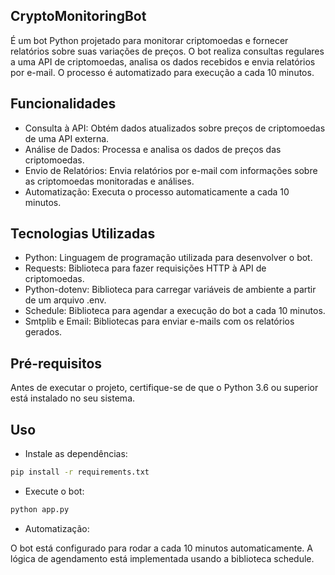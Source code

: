 ## CryptoMonitoringBot

É um bot Python projetado para monitorar criptomoedas e fornecer relatórios sobre suas variações de preços. O bot realiza consultas regulares a uma API de criptomoedas, analisa os dados recebidos e envia relatórios por e-mail. O processo é automatizado para execução a cada 10 minutos.

## Funcionalidades
- Consulta à API: Obtém dados atualizados sobre preços de criptomoedas de uma API externa.
- Análise de Dados: Processa e analisa os dados de preços das criptomoedas.
- Envio de Relatórios: Envia relatórios por e-mail com informações sobre as criptomoedas monitoradas e análises.
- Automatização: Executa o processo automaticamente a cada 10 minutos.

## Tecnologias Utilizadas

- Python: Linguagem de programação utilizada para desenvolver o bot.
- Requests: Biblioteca para fazer requisições HTTP à API de criptomoedas.
- Python-dotenv: Biblioteca para carregar variáveis de ambiente a partir de um arquivo .env.
- Schedule: Biblioteca para agendar a execução do bot a cada 10 minutos.
- Smtplib e Email: Bibliotecas para enviar e-mails com os relatórios gerados.

## Pré-requisitos

Antes de executar o projeto, certifique-se de que o Python 3.6 ou superior está instalado no seu sistema.

## Uso

- Instale as dependências:

```bash
pip install -r requirements.txt
```

- Execute o bot:

```bash
python app.py
```

- Automatização:

O bot está configurado para rodar a cada 10 minutos automaticamente. A lógica de agendamento está implementada usando a biblioteca schedule.

